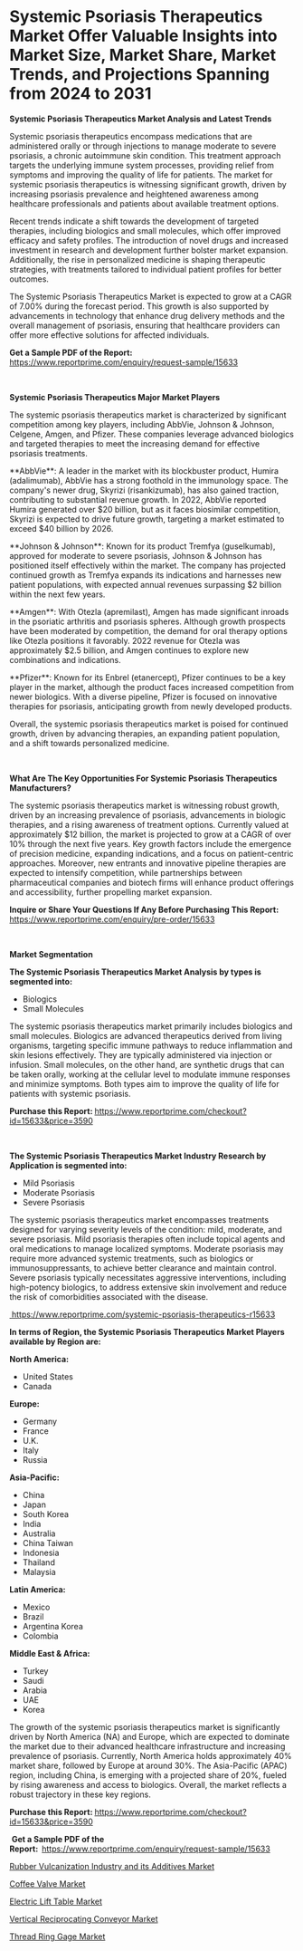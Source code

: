 <p><h1>Systemic Psoriasis Therapeutics Market Offer Valuable Insights into Market Size, Market Share, Market Trends, and Projections Spanning from 2024 to 2031</h1></p><p><strong>Systemic Psoriasis Therapeutics Market Analysis and Latest Trends</strong></p>
<p><p>Systemic psoriasis therapeutics encompass medications that are administered orally or through injections to manage moderate to severe psoriasis, a chronic autoimmune skin condition. This treatment approach targets the underlying immune system processes, providing relief from symptoms and improving the quality of life for patients. The market for systemic psoriasis therapeutics is witnessing significant growth, driven by increasing psoriasis prevalence and heightened awareness among healthcare professionals and patients about available treatment options.</p><p>Recent trends indicate a shift towards the development of targeted therapies, including biologics and small molecules, which offer improved efficacy and safety profiles. The introduction of novel drugs and increased investment in research and development further bolster market expansion. Additionally, the rise in personalized medicine is shaping therapeutic strategies, with treatments tailored to individual patient profiles for better outcomes.</p><p>The Systemic Psoriasis Therapeutics Market is expected to grow at a CAGR of 7.00% during the forecast period. This growth is also supported by advancements in technology that enhance drug delivery methods and the overall management of psoriasis, ensuring that healthcare providers can offer more effective solutions for affected individuals.</p></p>
<p><strong>Get a Sample PDF of the Report:&nbsp;</strong> <a href="https://www.reportprime.com/enquiry/request-sample/15633?utm_campaign=1102&utm_medium=2&utm_source=Github&utm_content=ia&utm_term=30112024&utm_id=systemic-psoriasis-therapeutics">https://www.reportprime.com/enquiry/request-sample/15633</a></p>
<p>&nbsp;</p>
<p><strong>Systemic Psoriasis Therapeutics Major Market Players</strong></p>
<p><p>The systemic psoriasis therapeutics market is characterized by significant competition among key players, including AbbVie, Johnson & Johnson, Celgene, Amgen, and Pfizer. These companies leverage advanced biologics and targeted therapies to meet the increasing demand for effective psoriasis treatments.</p><p>**AbbVie**: A leader in the market with its blockbuster product, Humira (adalimumab), AbbVie has a strong foothold in the immunology space. The company's newer drug, Skyrizi (risankizumab), has also gained traction, contributing to substantial revenue growth. In 2022, AbbVie reported Humira generated over $20 billion, but as it faces biosimilar competition, Skyrizi is expected to drive future growth, targeting a market estimated to exceed $40 billion by 2026.</p><p>**Johnson & Johnson**: Known for its product Tremfya (guselkumab), approved for moderate to severe psoriasis, Johnson & Johnson has positioned itself effectively within the market. The company has projected continued growth as Tremfya expands its indications and harnesses new patient populations, with expected annual revenues surpassing $2 billion within the next few years.</p><p>**Amgen**: With Otezla (apremilast), Amgen has made significant inroads in the psoriatic arthritis and psoriasis spheres. Although growth prospects have been moderated by competition, the demand for oral therapy options like Otezla positions it favorably. 2022 revenue for Otezla was approximately $2.5 billion, and Amgen continues to explore new combinations and indications.</p><p>**Pfizer**: Known for its Enbrel (etanercept), Pfizer continues to be a key player in the market, although the product faces increased competition from newer biologics. With a diverse pipeline, Pfizer is focused on innovative therapies for psoriasis, anticipating growth from newly developed products.</p><p>Overall, the systemic psoriasis therapeutics market is poised for continued growth, driven by advancing therapies, an expanding patient population, and a shift towards personalized medicine.</p></p>
<p>&nbsp;</p>
<p><strong>What Are The Key Opportunities For Systemic Psoriasis Therapeutics Manufacturers?</strong></p>
<p><p>The systemic psoriasis therapeutics market is witnessing robust growth, driven by an increasing prevalence of psoriasis, advancements in biologic therapies, and a rising awareness of treatment options. Currently valued at approximately $12 billion, the market is projected to grow at a CAGR of over 10% through the next five years. Key growth factors include the emergence of precision medicine, expanding indications, and a focus on patient-centric approaches. Moreover, new entrants and innovative pipeline therapies are expected to intensify competition, while partnerships between pharmaceutical companies and biotech firms will enhance product offerings and accessibility, further propelling market expansion.</p></p>
<p><strong>Inquire or Share Your Questions If Any Before Purchasing This Report:</strong> <a href="https://www.reportprime.com/enquiry/pre-order/15633?utm_campaign=1102&utm_medium=2&utm_source=Github&utm_content=ia&utm_term=30112024&utm_id=systemic-psoriasis-therapeutics">https://www.reportprime.com/enquiry/pre-order/15633</a></p>
<p>&nbsp;</p>
<p><strong>Market Segmentation</strong></p>
<p><strong>The Systemic Psoriasis Therapeutics Market Analysis by types is segmented into:</strong></p>
<p><ul><li>Biologics</li><li>Small Molecules</li></ul></p>
<p><p>The systemic psoriasis therapeutics market primarily includes biologics and small molecules. Biologics are advanced therapeutics derived from living organisms, targeting specific immune pathways to reduce inflammation and skin lesions effectively. They are typically administered via injection or infusion. Small molecules, on the other hand, are synthetic drugs that can be taken orally, working at the cellular level to modulate immune responses and minimize symptoms. Both types aim to improve the quality of life for patients with systemic psoriasis.</p></p>
<p><strong>Purchase this Report:&nbsp;</strong><a href="https://www.reportprime.com/checkout?id=15633&price=3590&utm_campaign=1102&utm_medium=2&utm_source=Github&utm_content=ia&utm_term=30112024&utm_id=systemic-psoriasis-therapeutics">https://www.reportprime.com/checkout?id=15633&price=3590</a></p>
<p>&nbsp;</p>
<p><strong>The Systemic Psoriasis Therapeutics Market Industry Research by Application is segmented into:</strong></p>
<p><ul><li>Mild Psoriasis</li><li>Moderate Psoriasis</li><li>Severe Psoriasis</li></ul></p>
<p><p>The systemic psoriasis therapeutics market encompasses treatments designed for varying severity levels of the condition: mild, moderate, and severe psoriasis. Mild psoriasis therapies often include topical agents and oral medications to manage localized symptoms. Moderate psoriasis may require more advanced systemic treatments, such as biologics or immunosuppressants, to achieve better clearance and maintain control. Severe psoriasis typically necessitates aggressive interventions, including high-potency biologics, to address extensive skin involvement and reduce the risk of comorbidities associated with the disease.</p></p>
<p><a href="https://www.reportprime.com/systemic-psoriasis-therapeutics-r15633?utm_campaign=1102&utm_medium=2&utm_source=Github&utm_content=ia&utm_term=30112024&utm_id=systemic-psoriasis-therapeutics">&nbsp;https://www.reportprime.com/systemic-psoriasis-therapeutics-r15633</a></p>
<p><strong>In terms of Region, the Systemic Psoriasis Therapeutics Market Players available by Region are:</strong></p>
<p>
    <p> <strong> North America: </strong>
        <ul>
            <li>United States</li>
            <li>Canada</li>
        </ul>
        </p> 
    <p> <strong> Europe: </strong>
        <ul>
            <li>Germany</li>
            <li>France</li>
            <li>U.K.</li>
            <li>Italy</li>
            <li>Russia</li>
        </ul>
        </p> 
    <p> <strong> Asia-Pacific: </strong>
        <ul>
            <li>China</li>
            <li>Japan</li>
            <li>South Korea</li>
            <li>India</li>
            <li>Australia</li>
            <li>China Taiwan</li>
            <li>Indonesia</li>
            <li>Thailand</li>
            <li>Malaysia</li>
        </ul>
        </p> 
    <p> <strong> Latin America: </strong>
        <ul>
            <li>Mexico</li>
            <li>Brazil</li>
            <li>Argentina Korea</li>
            <li>Colombia</li>
        </ul>
        </p> 
    <p> <strong> Middle East & Africa: </strong>
        <ul>
            <li>Turkey</li>
            <li>Saudi</li>
            <li>Arabia</li>
            <li>UAE</li>
            <li>Korea</li>
        </ul>
    </p>
    </p>
<p><p>The growth of the systemic psoriasis therapeutics market is significantly driven by North America (NA) and Europe, which are expected to dominate the market due to their advanced healthcare infrastructure and increasing prevalence of psoriasis. Currently, North America holds approximately 40% market share, followed by Europe at around 30%. The Asia-Pacific (APAC) region, including China, is emerging with a projected share of 20%, fueled by rising awareness and access to biologics. Overall, the market reflects a robust trajectory in these key regions.</p></p>
<p><strong>Purchase this Report: </strong><a href="https://www.reportprime.com/checkout?id=15633&price=3590&utm_campaign=1102&utm_medium=2&utm_source=Github&utm_content=ia&utm_term=30112024&utm_id=systemic-psoriasis-therapeutics">https://www.reportprime.com/checkout?id=15633&price=3590</a></p>
<p>&nbsp;<strong>Get a Sample PDF of the Report:&nbsp;&nbsp;</strong><a href="https://www.reportprime.com/enquiry/request-sample/15633?utm_campaign=1102&utm_medium=2&utm_source=Github&utm_content=ia&utm_term=30112024&utm_id=systemic-psoriasis-therapeutics">https://www.reportprime.com/enquiry/request-sample/15633</a></p>
<p><strong></strong></p>
<p><p><a href="https://issuu.com/reportprime-2/docs/rubber-vulcanization-industry-and-its-additives-ma?utm_campaign=1102&utm_medium=2&utm_source=Github&utm_content=ia&utm_term=30112024&utm_id=systemic-psoriasis-therapeutics">Rubber Vulcanization Industry and its Additives Market</a></p><p><a href="https://issuu.com/reportprime-2/docs/coffee-valve-market-size-2030.pptx?utm_campaign=1102&utm_medium=2&utm_source=Github&utm_content=ia&utm_term=30112024&utm_id=systemic-psoriasis-therapeutics">Coffee Valve Market</a></p><p><a href="https://www.linkedin.com/pulse/insights-electric-lift-table-market-players-size-geographical-7yq2c?utm_campaign=1102&utm_medium=2&utm_source=Github&utm_content=ia&utm_term=30112024&utm_id=systemic-psoriasis-therapeutics">Electric Lift Table Market</a></p><p><a href="https://www.linkedin.com/pulse/vertical-reciprocating-conveyor-market-size-share-analysis-unjee?utm_campaign=1102&utm_medium=2&utm_source=Github&utm_content=ia&utm_term=30112024&utm_id=systemic-psoriasis-therapeutics">Vertical Reciprocating Conveyor Market</a></p><p><a href="https://www.linkedin.com/pulse/navigating-thread-ring-gage-market-expert-analysis-forecast-r43xc?utm_campaign=1102&utm_medium=2&utm_source=Github&utm_content=ia&utm_term=30112024&utm_id=systemic-psoriasis-therapeutics">Thread Ring Gage Market</a></p></p>